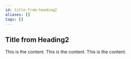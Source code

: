 ```yaml
---
id: title-from-heading2
aliases: []
tags: []
---
```


## Title from Heading2

This is the content.
This is the content.
This is the content.

